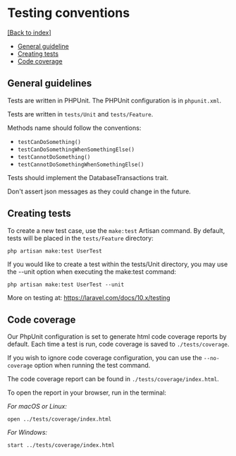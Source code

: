 # Testing conventions
[[Back to index]](./coding-guidelines.md)

- [General guideline](#general-guidelines)
- [Creating tests](#creating-tests)
- [Code coverage](#code-coverage)

## General guidelines

Tests are written in PHPUnit. The PHPUnit configuration is in `phpunit.xml`.

Tests are written in `tests/Unit` and `tests/Feature`.

Methods name should follow the conventions:
- `testCanDoSomething()`
- `testCanDoSomethingWhenSomethingElse()`
- `testCannotDoSomething()`
- `testCannotDoSomethingWhenSomethingElse()`

Tests should implement the DatabaseTransactions trait.

Don't assert json messages as they could change in the future.

## Creating tests

To create a new test case, use the `make:test` Artisan command. By default, tests will be placed in the `tests/Feature` directory:

```
php artisan make:test UserTest
```
If you would like to create a test within the tests/Unit directory, you may use the --unit option when executing the make:test command:

```
php artisan make:test UserTest --unit
```
More on testing at: https://laravel.com/docs/10.x/testing

## Code coverage

Our PhpUnit configuration is set to generate html code coverage reports by default.
Each time a test is run, code coverage is saved to `./tests/coverage`.

If you wish to ignore code coverage configuration, you can use the `--no-coverage` option when running the test command.

The code coverage report can be found in `./tests/coverage/index.html`.

To open the report in your browser, run in the terminal:

_For macOS or Linux:_
```shell
open ../tests/coverage/index.html
```

_For Windows:_
```shell
start ../tests/coverage/index.html
```
